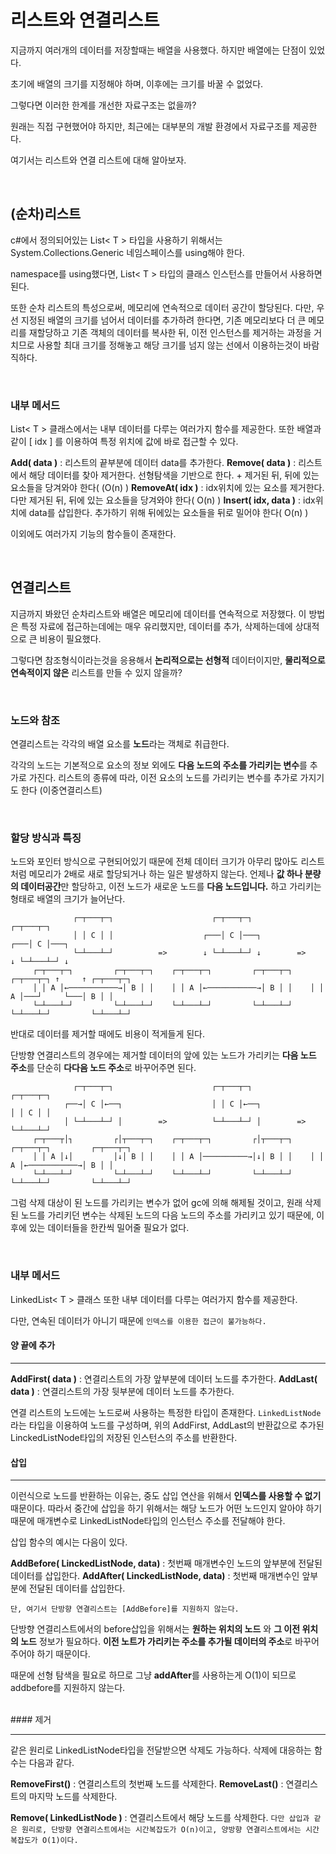 # 리스트와 연결리스트

지금까지 여러개의 데이터를 저장할때는 배열을 사용했다.
하지만 배열에는 단점이 있었다.

초기에 배열의 크기를 지정해야 하며, 이후에는 크기를 바꿀 수 없었다.

그렇다면 이러한 한계를 개선한 자료구조는 없을까?

원래는 직접 구현했어야 하지만, 최근에는 대부분의 개발 환경에서 자료구조를 제공한다.

여기서는 리스트와 연결 리스트에 대해 알아보자.

<br>

## (순차)리스트

c#에서 정의되어있는 List< T > 타입을 사용하기 위해서는 System.Collections.Generic 네임스페이스를 using해야 한다.

namespace를 using했다면, List< T > 타입의 클래스 인스턴스를 만들어서 사용하면 된다.

또한 순차 리스트의 특성으로써, 메모리에 연속적으로 데이터 공간이 할당된다.
다만, 우선 지정된 배열의 크기를 넘어서 데이터를 추가하려 한다면, 기존 메모리보다 더 큰 메모리를 재할당하고
기존 객체의 데이터를 복사한 뒤, 이전 인스턴스를 제거하는 과정을 거치므로 사용할 최대 크기를 정해놓고 해당 크기를
넘지 않는 선에서 이용하는것이 바람직하다.

<br>

### 내부 메서드

List< T > 클래스에서는 내부 데이터를 다루는 여러가지 함수를 제공한다.
또한 배열과 같이 [ idx ] 를 이용하여 특정 위치에 값에 바로 접근할 수 있다.

**Add( data )** : 리스트의 끝부분에 데이터 data를 추가한다.
**Remove( data )** : 리스트에서 해당 데이터를 찾아 제거한다. 선형탐색을 기반으로 한다. + 제거된 뒤, 뒤에 있는 요소들을 당겨와야 한다( (O(n) )
**RemoveAt( idx )** : idx위치에 있는 요소를 제거한다. 다만 제거된 뒤, 뒤에 있는 요소들을 당겨와야 한다( O(n) )
**Insert( idx, data )** : idx위치에 data를 삽입한다. 추가하기 위해 뒤에있는 요소들을 뒤로 밀어야 한다( O(n) )

이외에도 여러가지 기능의 함수들이 존재한다.

<br>

## 연결리스트

지금까지 봐왔던 순차리스트와 배열은 메모리에 데이터를 연속적으로 저장했다.
이 방법은 특정 자료에 접근하는데에는 매우 유리했지만, 데이터를 추가, 삭제하는데에 상대적으로 큰 비용이 필요했다.

그렇다면 참조형식이라는것을 응용해서 **논리적으로는 선형적** 데이터이지만, **물리적으로 연속적이지 않은** 리스트를 만들 수 있지 않을까?

<br>

### 노드와 참조

연결리스트는 각각의 배열 요소를 **노드**라는 객체로 취급한다.

각각의 노드는 기본적으로 요소의 정보 외에도 **다음 노드의 주소를 가리키는 변수**를 추가로 가진다.
리스트의 종류에 따라, 이전 요소의 노드를 가리키는 변수를 추가로 가지기도 한다 (이중연결리스트)

<br>


### 할당 방식과 특징

노드와 포인터 방식으로 구현되어있기 때문에 전체 데이터 크기가 아무리 많아도 리스트처럼 메모리가 2배로 새로 할당되거나 하는 일은 발생하지 않는다.
언제나 **값 하나 분량의 데이터공간**만 할당하고, 이전 노드가 새로운 노드를 **다음 노드입니다.** 하고 가리키는 형태로 배열의 크기가 늘어난다.

                  ┌─┬───┬─┐                      ┌─┬───┬─┐                      ┌─┬───┬─┐ 
                  │ │ C │ │                    ┌───│ C │───┐                  ┌───│ C │───┐
                  └─┴───┴─┘          =>        ↓ └─┴───┴─┘ ↓        =>        ↓ └─┴───┴─┘ ↓
         ┌─┬───┬─┐         ┌─┬───┬─┐    ┌─┬───┬─┐         ┌─┬───┬─┐    ┌─┬───┬─┐ ↑     ↑ ┌─┬───┬─┐
         │ │ A │←───────────→│ B │ │    │ │ A │←───────────→│ B │ │    │ │ A │───┘     └───│ B │ │
         └─┴───┴─┘         └─┴───┴─┘    └─┴───┴─┘         └─┴───┴─┘    └─┴───┴─┘         └─┴───┴─┘


반대로 데이터를 제거할 때에도 비용이 적게들게 된다.

단방향 연결리스트의 경우에는 제거할 데이터의 앞에 있는 노드가 가리키는 **다음 노드 주소**를 단순히 **다다음 노드 주소**로 바꾸어주면 된다.
         
                  ┌─┬───┬─┐                      ┌─┬───┬─┐                      ┌─┬───┬─┐
                ┌──→│ C │←──┐                    │ │ C │←──┐                    │ │ C │ │
                │ └─┴───┴─┘ │        =>          └─┴───┴─┘ │        =>          └─┴───┴─┘
         ┌─┬───┬│┐         ┌│┬───┬─┐    ┌─┬───┬─┐         ┌│┬───┬─┐    ┌─┬───┬─┐         ┌─┬───┬─┐
         │ │ A │↓│         │↓│ B │ │    │ │ A │──────────→│↓│ B │ │    │ │ A │←───────────→│ B │ │
         └─┴───┴─┘         └─┴───┴─┘    └─┴───┴─┘         └─┴───┴─┘    └─┴───┴─┘         └─┴───┴─┘


그럼 삭제 대상이 된 노드를 가리키는 변수가 없어 gc에 의해 해제될 것이고, 원래 삭제된 노드를 가리키던 변수는 삭제된 노드의 다음 노드의 주소를
가리키고 있기 때문에, 이후에 있는 데이터들을 한칸씩 밀어줄 필요가 없다.        


<br>

### 내부 메서드

LinkedList< T > 클래스 또한 내부 데이터를 다루는 여러가지 함수를 제공한다.

다만, 연속된 데이터가 아니기 때문에 `인덱스를 이용한 접근이 불가능하다.`
<br>

#### 양 끝에 추가
<hr>

**AddFirst( data )** : 연결리스트의 가장 앞부분에 데이터 노드를 추가한다.
**AddLast( data )** : 연결리스트의 가장 뒷부분에 데이터 노드를 추가한다.

연결 리스트의 노드에는 노드로써 사용하는 특정한 타입이 존재한다.
 `LinkedListNode`라는 타입을 이용하여 노드를 구성하며, 위의 AddFirst, AddLast의 반환값으로 추가된
LinckedListNode타입의 저장된 인스턴스의 주소를 반환한다.
<br>
#### 삽입
<hr>

이런식으로 노드를 반환하는 이유는, 중도 삽입 연산을 위해서 **인덱스를 사용할 수 없기** 때문이다.
따라서 중간에 삽입을 하기 위해서는 해당 노드가 어떤 노드인지 알아야 하기 때문에 매개변수로 LinkedListNode타입의 인스턴스 주소를 전달해야 한다.

삽입 함수의 예시는 다음이 있다.

**AddBefore( LinckedListNode, data)** : 첫번째 매개변수인 노드의 앞부분에 전달된 데이터를 삽입한다.
**AddAfter( LinckedListNode, data)** : 첫번째 매개변수인 앞부분에 전달된 데이터를 삽입한다.

`단, 여기서 단방향 연결리스트는 [AddBefore]를 지원하지 않는다.`

단방향 연결리스트에서의 before삽입을 위해서는 **원하는 위치의 노드** 와 **그 이전 위치의 노드** 정보가 필요하다.
**이전 노트가 가리키는 주소를 추가될 데이터의 주소**로 바꾸어주어야 하기 때문이다.

때문에 선형 탐색을 필요로 하므로 그냥 **addAfter**를 사용하는게 O(1)이 되므로 addbefore를 지원하지 않는다.

<br>
#### 제거
<hr>

같은 원리로 LinkedListNode타입을 전달받으면 삭제도 가능하다.
삭제에 대응하는 함수는 다음과 같다.

**RemoveFirst()** : 연결리스트의 첫번째 노드를 삭제한다.
**RemoveLast()** : 연결리스트의 마지막 노드를 삭제한다.

**Remove( LinkedListNode )** : 연결리스트에서 해당 노드를 삭제한다.
`다만 삽입과 같은 원리로, 단방향 연결리스트에서는 시간복잡도가 O(n)이고, 양방향 연결리스트에서는 시간복잡도가 O(1)이다.`

<br>